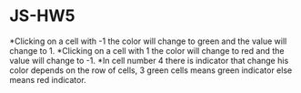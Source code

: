 # JS-HW5
*Clicking on a cell with -1 the color will change to green and the value will change to 1.
*Clicking on a cell with 1 the color will change to red and the value will change to -1.
*In cell number 4 there is indicator that change his color depends on the row of cells, 3 green cells means green indicator else means red indicator.
 

